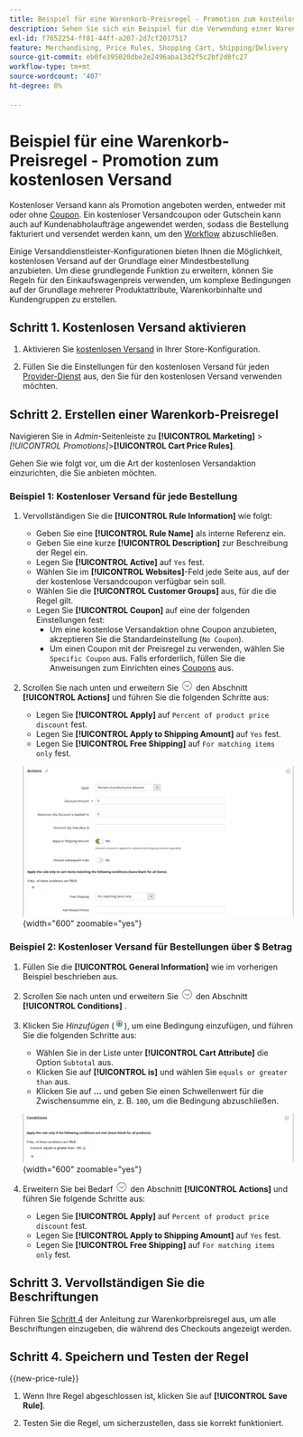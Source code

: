 ```yaml
---
title: Beispiel für eine Warenkorb-Preisregel - Promotion zum kostenlosen Versand
description: Sehen Sie sich ein Beispiel für die Verwendung einer Warenkorb-Preisregel an, um einen kostenlosen Versand anzubieten.
exl-id: f7652254-ff01-44ff-a207-2d7cf2017517
feature: Merchandising, Price Rules, Shopping Cart, Shipping/Delivery
source-git-commit: eb0fe395020dbe2e2496aba13d2f5c2bf2d0fc27
workflow-type: tm+mt
source-wordcount: '407'
ht-degree: 0%

---
```


# Beispiel für eine Warenkorb-Preisregel - Promotion zum kostenlosen Versand

Kostenloser Versand kann als Promotion angeboten werden, entweder mit oder ohne [Coupon](price-rules-cart-coupon.md). Ein kostenloser Versandcoupon oder Gutschein kann auch auf Kundenabholaufträge angewendet werden, sodass die Bestellung fakturiert und versendet werden kann, um den [Workflow](../stores-purchase/order-processing.md#order-workflow-and-processing) abzuschließen.

Einige Versanddienstleister-Konfigurationen bieten Ihnen die Möglichkeit, kostenlosen Versand auf der Grundlage einer Mindestbestellung anzubieten. Um diese grundlegende Funktion zu erweitern, können Sie Regeln für den Einkaufswagenpreis verwenden, um komplexe Bedingungen auf der Grundlage mehrerer Produktattribute, Warenkorbinhalte und Kundengruppen zu erstellen.

## Schritt 1. Kostenlosen Versand aktivieren

1. Aktivieren Sie [kostenlosen Versand](../stores-purchase/shipping-free.md) in Ihrer Store-Konfiguration.

1. Füllen Sie die Einstellungen für den kostenlosen Versand für jeden [Provider-Dienst](../stores-purchase/carriers.md) aus, den Sie für den kostenlosen Versand verwenden möchten.

## Schritt 2. Erstellen einer Warenkorb-Preisregel

Navigieren Sie in _Admin_-Seitenleiste zu **[!UICONTROL Marketing]** > _[!UICONTROL Promotions]_>**[!UICONTROL Cart Price Rules]**.

Gehen Sie wie folgt vor, um die Art der kostenlosen Versandaktion einzurichten, die Sie anbieten möchten.

### Beispiel 1: Kostenloser Versand für jede Bestellung

1. Vervollständigen Sie die **[!UICONTROL Rule Information]** wie folgt:

   - Geben Sie eine **[!UICONTROL Rule Name]** als interne Referenz ein.
   - Geben Sie eine kurze **[!UICONTROL Description]** zur Beschreibung der Regel ein.
   - Legen Sie **[!UICONTROL Active]** auf `Yes` fest.
   - Wählen Sie im **[!UICONTROL Websites]**-Feld jede Seite aus, auf der der kostenlose Versandcoupon verfügbar sein soll.
   - Wählen Sie die **[!UICONTROL Customer Groups]** aus, für die die Regel gilt.
   - Legen Sie **[!UICONTROL Coupon]** auf eine der folgenden Einstellungen fest:
      - Um eine kostenlose Versandaktion ohne Coupon anzubieten, akzeptieren Sie die Standardeinstellung (`No Coupon`).
      - Um einen Coupon mit der Preisregel zu verwenden, wählen Sie `Specific Coupon` aus. Falls erforderlich, füllen Sie die Anweisungen zum Einrichten eines [Coupons](price-rules-cart-coupon.md) aus.

1. Scrollen Sie nach unten und erweitern Sie ![Erweiterungsauswahl](../assets/icon-display-expand.png) den Abschnitt **[!UICONTROL Actions]** und führen Sie die folgenden Schritte aus:

   - Legen Sie **[!UICONTROL Apply]** auf `Percent of product price discount` fest.
   - Legen Sie **[!UICONTROL Apply to Shipping Amount]** auf `Yes` fest.
   - Legen Sie **[!UICONTROL Free Shipping]** auf `For matching items only` fest.

   ![Warenkorb-Preisregel - kostenlose Versandaktionen](./assets/free-shipping-actions.png){width="600" zoomable="yes"}

### Beispiel 2: Kostenloser Versand für Bestellungen über $ Betrag

1. Füllen Sie die **[!UICONTROL General Information]** wie im vorherigen Beispiel beschrieben aus.

1. Scrollen Sie nach unten und erweitern Sie ![Erweiterungsauswahl](../assets/icon-display-expand.png) den Abschnitt **[!UICONTROL Conditions]** .

1. Klicken Sie _Hinzufügen_ (![Symbol hinzufügen](../assets/icon-add-green-circle.png)), um eine Bedingung einzufügen, und führen Sie die folgenden Schritte aus:

   - Wählen Sie in der Liste unter **[!UICONTROL Cart Attribute]** die Option `Subtotal` aus.
   - Klicken Sie auf **[!UICONTROL is]** und wählen Sie `equals or greater than` aus.
   - Klicken Sie auf **…** und geben Sie einen Schwellenwert für die Zwischensumme ein, z. B. `100`, um die Bedingung abzuschließen.

   ![Warenkorb-Preisregel - Bedingung](./assets/free-shipping-condition1.png){width="600" zoomable="yes"}

1. Erweitern Sie bei Bedarf ![Erweiterungsauswahl](../assets/icon-display-expand.png) den Abschnitt **[!UICONTROL Actions]** und führen Sie folgende Schritte aus:

   - Legen Sie **[!UICONTROL Apply]** auf `Percent of product price discount` fest.
   - Legen Sie **[!UICONTROL Apply to Shipping Amount]** auf `Yes` fest.
   - Legen Sie **[!UICONTROL Free Shipping]** auf `For matching items only` fest.

## Schritt 3. Vervollständigen Sie die Beschriftungen

Führen Sie [Schritt 4](price-rules-cart.md) der Anleitung zur Warenkorbpreisregel aus, um alle Beschriftungen einzugeben, die während des Checkouts angezeigt werden.

## Schritt 4. Speichern und Testen der Regel

{{new-price-rule}}

1. Wenn Ihre Regel abgeschlossen ist, klicken Sie auf **[!UICONTROL Save Rule]**.

1. Testen Sie die Regel, um sicherzustellen, dass sie korrekt funktioniert.

